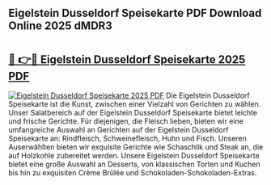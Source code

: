 ## Eigelstein Dusseldorf Speisekarte PDF Download Online 2025 dMDR3

# <h2><a href="http://gcdh4w7.nevu.top/?p=Eigelstein+Dusseldorf+Speisekarte">🔗 👉🔴 Eigelstein Dusseldorf Speisekarte 2025 PDF</a></h2>

[![Eigelstein Dusseldorf Speisekarte 2025 PDF](https://i.imgur.com/dBaPXMq.png)](http://gcdh4w7.nevu.top/?p=Eigelstein+Dusseldorf+Speisekarte)
Die Eigelstein Dusseldorf Speisekarte ist die Kunst, zwischen einer Vielzahl von Gerichten zu wählen. Unser Salatbereich auf der Eigelstein Dusseldorf Speisekarte bietet leichte und frische Gerichte. Für diejenigen, die Fleisch lieben, bieten wir eine umfangreiche Auswahl an Gerichten auf der Eigelstein Dusseldorf Speisekarte an: Rindfleisch, Schweinefleisch, Huhn und Fisch. Unseren Auserwählten bieten wir exquisite Gerichte wie Schaschlik und Steak an, die auf Holzkohle zubereitet werden. Unsere Eigelstein Dusseldorf Speisekarte bietet eine große Auswahl an Desserts, von klassischen Torten und Kuchen bis hin zu exquisiten Crème Brûlée und Schokoladen-Schokoladen-Extras.

